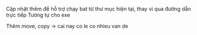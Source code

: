 Cập nhật thêm để hỗ trợ chạy bat từ thư mục hiện tại, thay vì qua đường dẫn trực tiếp
Tương tự cho exe

Thêm move, copy -> cai nay co le co nhieu van de